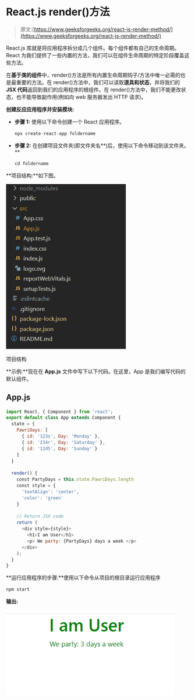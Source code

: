 # React.js render()方法

> 原文:[https://www.geeksforgeeks.org/react-js-render-method/](https://www.geeksforgeeks.org/react-js-render-method/)

React.js 库就是将应用程序拆分成几个组件。每个组件都有自己的生命周期。React 为我们提供了一些内置的方法，我们可以在组件生命周期的特定阶段覆盖这些方法。

在**基于类的组件**中，render()方法是所有内置生命周期钩子/方法中唯一必需的也是最重要的方法。在 render()方法中，我们可以读取**道具和状态**，并将我们的 **JSX 代码**返回到我们的应用程序的根组件。在 render()方法中，我们不能更改状态，也不能导致副作用(例如向 web 服务器发出 HTTP 请求)。

**创建反应应用程序并安装模块:**

*   **步骤 1:** 使用以下命令创建一个 React 应用程序。

    ```jsx
    npx create-react-app foldername
    ```

*   **步骤 2:** 在创建项目文件夹(即文件夹名**)后，使用以下命令移动到该文件夹。**

    ```jsx
    cd foldername
    ```

**项目结构:**如下图。

![](img/f04ae0d8b722a9fff0bd9bd138b29c23.png)

项目结构

**示例:**现在在 **App.js** 文件中写下以下代码。在这里，App 是我们编写代码的默认组件。

## App.js

```jsx
import React, { Component } from 'react';
export default class App extends Component {
  state = {
    PawriDays: [
      { id: '123s', Day: 'Monday' },
      { id: '234r', Day: 'Saturday' },
      { id: '12d5', Day: 'Sunday' }
    ]
  }

  render() {
    const PartyDays = this.state.PawriDays.length
    const style = {
      'textAlign': 'center',
      'color': 'green'
    }

    // Return JSX code
    return (
      <div style={style}>
        <h1>I am User</h1>
        <p> We party: {PartyDays} days a week </p>
      </div>
    );
  }
}
```

**运行应用程序的步骤:**使用以下命令从项目的根目录运行应用程序

```jsx
npm start
```

**输出:**

![](img/3a71eb6d281d4d74bacd3dd2c4f29d9b.png)